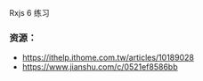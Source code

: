 Rxjs 6 练习

### 资源：
* https://ithelp.ithome.com.tw/articles/10189028
* https://www.jianshu.com/c/0521ef8586bb
